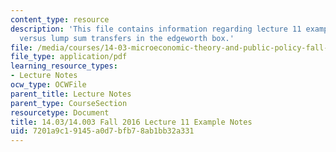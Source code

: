 ```yaml
---
content_type: resource
description: 'This file contains information regarding lecture 11 example: Taxation
  versus lump sum transfers in the edgeworth box.'
file: /media/courses/14-03-microeconomic-theory-and-public-policy-fall-2016/7201a9c19145a0d7bfb78ab1bb32a331_MIT14_03F16_lec11a.pdf
file_type: application/pdf
learning_resource_types:
- Lecture Notes
ocw_type: OCWFile
parent_title: Lecture Notes
parent_type: CourseSection
resourcetype: Document
title: 14.03/14.003 Fall 2016 Lecture 11 Example Notes
uid: 7201a9c1-9145-a0d7-bfb7-8ab1bb32a331
---
```

